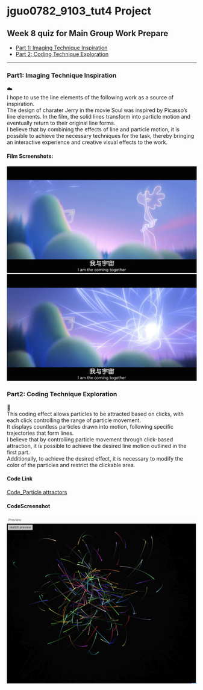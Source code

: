 # jguo0782_9103_tut4 Project
## Week 8 quiz for Main Group Work Prepare
- [Part 1: Imaging Technique Inspiration](#part1-imaging-technique-inspiration)
- [Part 2: Coding Technique Exploration](#part2-coding-technique-exploration)
---
### Part1: Imaging Technique Inspiration
:cloud:  
I hope to use the line elements of the following work as a source of inspiration.   
The design of charater Jerry in the movie Soul was inspired by Picasso’s line elements. In the film, the solid lines transform into particle motion and eventually return to their original line forms.   
I believe that by combining the effects of line and particle motion, it is possible to achieve the necessary techniques for the task, thereby bringing an interactive experience and creative visual effects to the work.
 #### Film Screenshots: 
![Image_of_film_Soul_1](readmeImages/Soul_1.jpg)
![Image_of_film_Soul_2](readmeImages/Soul_2.jpg)
### Part2: Coding Technique Exploration
:ocean:  
This coding effect allows particles to be attracted based on clicks, with each click controlling the range of particle movement.  
It displays countless particles drawn into motion, following specific trajectories that form lines.  
I believe that by controlling particle movement through click-based attraction, it is possible to achieve the desired line motion outlined in the first part.  
Additionally, to achieve the desired effect, it is necessary to modify the color of the particles and restrict the clickable area.  
#### Code Link
[Code_Particle attractors](https://editor.p5js.org/CarolinaPhoenix/sketches/df870Z9-q)
#### CodeScreenshot
![Code_Screenshot](readmeImages/Code_effect_Screenshot.png)


